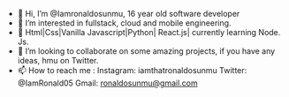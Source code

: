 - 👋 Hi, I’m @Iamronaldosunmu, 16 year old software developer
- 👀 I’m interested in fullstack, cloud and mobile engineering. 
- 🌱 Html|Css|Vanilla Javascript|Python| React.js| currently learning Node. Js. 
- 💞️ I’m looking to collaborate on some amazing projects, if you have any ideas, hmu on Twitter.
- 📫 How to reach me :
Instagram: iamthatronaldosunmu
Twitter: @IamRonald05
Gmail: ronaldosunmu@gmail.com

<!---
Iamronaldosunmu/Iamronaldosunmu is a ✨ special ✨ repository because its `README.md` (this file) appears on your GitHub profile.
You can click the Preview link to take a look at your changes.
--->
